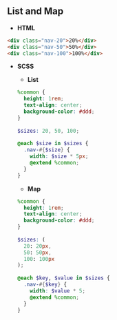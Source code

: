 ## List and Map
  - **HTML**
  
  ```html
  <div class="nav-20">20%</div>
  <div class="nav-50">50%</div>
  <div class="nav-100">100%</div>
  ```
  
  - **SCSS**
    - **List**
    
    ```scss
    %common {
      height: 1rem;
      text-align: center;
      background-color: #ddd;    
    }
  
    $sizes: 20, 50, 100;
  
    @each $size in $sizes {
      .nav-#{$size} {
        width: $size * 5px;
        @extend %common;
      }
    }
    ```
    
    - **Map**
    
    ```scss
    %common {
      height: 1rem;
      text-align: center;
      background-color: #ddd;    
    }
  
    $sizes: (
      20: 20px,
      50: 50px,
      100: 100px
    );
  
    @each $key, $value in $sizes {
      .nav-#{$key} {
        width: $value * 5;
        @extend %common;
      }
    }
    ```
  
